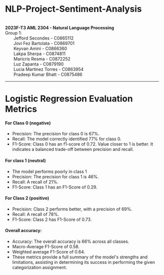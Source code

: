 # NLP-Project-Sentiment-Analysis


**<br>2023F-T3 AML 2304 - Natural Language Processing**
<br>Group 1:
<br>&emsp;&emsp;Jefford Secondes - C0865112
<br>&emsp;&emsp;Jovi Fez Bartolata - C0869701
<br>&emsp;&emsp;Keyvan Amini - C0866360
<br>&emsp;&emsp;Lakpa Sherpa - C0874811
<br>&emsp;&emsp;Maricris Resma - C0872252
<br>&emsp;&emsp;Luz Zapanta - C0879190
<br>&emsp;&emsp;Lucia Martinez Torres - C0863954
<br>&emsp;&emsp;Pradeep Kumar Bhatt - C0875486

-----
# Logistic Regression Evaluation Metrics

####  For Class 0 (negative)
 - Precision: The precision for class 0 is 67%.
 - Recall: The model correctly identified 77% for class 0.
 - F1-Score: Class 0 has an f1-score of 0.72. Value closer to 1 is better. It indicates a balanced trade-off between precision and recall.

####  For class 1 (neutral)
 - The model performs poorly in class 1
 - Precision: The precision for class 1 is 46%.
 - Recall: A recall of 21%.
 - F1-Score: Class 1 has an F1-Score of 0.29.

#### For Class 2 (positive)
 - Precision: Class 2 performs better, with a precision of 69%.
 - Recall: A recall of 78%.
 - F1-Score: Class 2 has F1-Score of 0.73.

#### Overall accuracy:
 - Accuracy: The overall accuracy is 66% across all classes.
 - Macro-Average F1-Score of 0.58.
 - Weighted average F1-Score of 0.64.
 - These metrics provide a full summary of the model's strengths and limitations, assisting in determining its success in performing the given categorization assignment.
